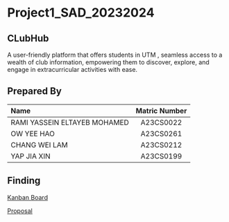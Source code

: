# Project1_SAD_20232024


## CLubHub

A user-friendly platform that offers students in UTM , seamless access to a wealth of club information, empowering them to discover, explore, and engage in extracurricular activities with ease.

## Prepared By

| Name             | Matric Number |
| :---------------- | :-------------: |
| RAMI YASSEIN ELTAYEB MOHAMED    | A23CS0022        |
| OW YEE HAO      | A23CS0261        |
| CHANG WEI LAM       | A23CS0212        |
| YAP JIA XIN       | A23CS0199        |

## Finding
[Kanban Board](https://github.com/users/Ramimoha1/projects/2)

[Proposal]()

